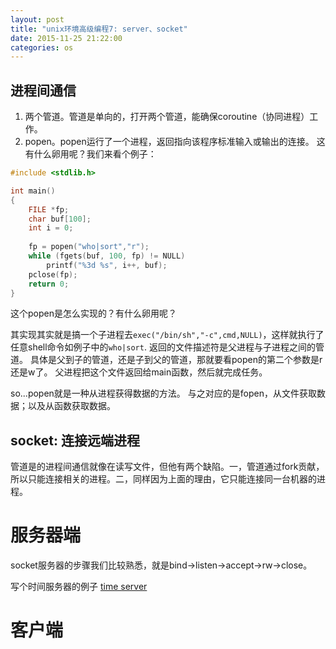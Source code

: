 ```yaml
---
layout: post
title: "unix环境高级编程7: server、socket"
date: 2015-11-25 21:22:00
categories: os
---
```


## 进程间通信

1. 两个管道。管道是单向的，打开两个管道，能确保coroutine（协同进程）工作。
2. popen。popen运行了一个进程，返回指向该程序标准输入或输出的连接。
这有什么卵用呢？我们来看个例子：

```c
#include <stdlib.h>

int main()
{
    FILE *fp;
    char buf[100];
    int i = 0;
    
    fp = popen("who|sort","r");
    while (fgets(buf, 100, fp) != NULL)
        printf("%3d %s", i++, buf);
    pclose(fp);
    return 0;
}
```

这个popen是怎么实现的？有什么卵用呢？

其实现其实就是搞一个子进程去`exec("/bin/sh","-c",cmd,NULL)`，这样就执行了任意shell命令如例子中的`who|sort`.
返回的文件描述符是父进程与子进程之间的管道。
具体是父到子的管道，还是子到父的管道，那就要看popen的第二个参数是r还是w了。
父进程把这个文件返回给main函数，然后就完成任务。

so...popen就是一种从进程获得数据的方法。
与之对应的是fopen，从文件获取数据；以及从函数获取数据。

## socket: 连接远端进程

管道是的进程间通信就像在读写文件，但他有两个缺陷。一，管道通过fork贡献，所以只能连接相关的进程。二，同样因为上面的理由，它只能连接同一台机器的进程。

# 服务器端

socket服务器的步骤我们比较熟悉，就是bind->listen->accept->rw->close。

写个时间服务器的例子 [time server](https://github.com/victorisildur/UNIX/blob/master/APUE/socket/timeserver1.c)

# 客户端

